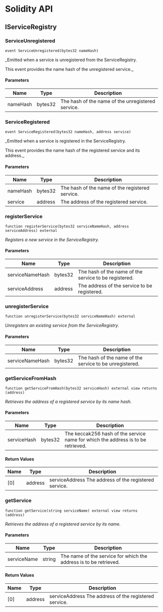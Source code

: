# Solidity API

## IServiceRegistry

### ServiceUnregistered

```solidity
event ServiceUnregistered(bytes32 nameHash)
```

_Emitted when a service is unregistered from the ServiceRegistry.

This event provides the name hash of the unregistered service._

#### Parameters

| Name | Type | Description |
| ---- | ---- | ----------- |
| nameHash | bytes32 | The hash of the name of the unregistered service. |

### ServiceRegistered

```solidity
event ServiceRegistered(bytes32 nameHash, address service)
```

_Emitted when a service is registered in the ServiceRegistry.

This event provides the name hash of the registered service and its address._

#### Parameters

| Name | Type | Description |
| ---- | ---- | ----------- |
| nameHash | bytes32 | The hash of the name of the registered service. |
| service | address | The address of the registered service. |

### registerService

```solidity
function registerService(bytes32 serviceNameHash, address serviceAddress) external
```

_Registers a new service in the ServiceRegistry._

#### Parameters

| Name | Type | Description |
| ---- | ---- | ----------- |
| serviceNameHash | bytes32 | The hash of the name of the service to be registered. |
| serviceAddress | address | The address of the service to be registered. |

### unregisterService

```solidity
function unregisterService(bytes32 serviceNameHash) external
```

_Unregisters an existing service from the ServiceRegistry._

#### Parameters

| Name | Type | Description |
| ---- | ---- | ----------- |
| serviceNameHash | bytes32 | The hash of the name of the service to be unregistered. |

### getServiceFromHash

```solidity
function getServiceFromHash(bytes32 serviceHash) external view returns (address)
```

_Retrieves the address of a registered service by its name hash._

#### Parameters

| Name | Type | Description |
| ---- | ---- | ----------- |
| serviceHash | bytes32 | The keccak256 hash of the service name for which the address is to be retrieved. |

#### Return Values

| Name | Type | Description |
| ---- | ---- | ----------- |
| [0] | address | serviceAddress The address of the registered service. |

### getService

```solidity
function getService(string serviceName) external view returns (address)
```

_Retrieves the address of a registered service by its name._

#### Parameters

| Name | Type | Description |
| ---- | ---- | ----------- |
| serviceName | string | The name of the service for which the address is to be retrieved. |

#### Return Values

| Name | Type | Description |
| ---- | ---- | ----------- |
| [0] | address | serviceAddress The address of the registered service. |

